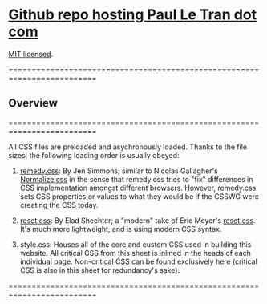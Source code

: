 # [Github repo hosting Paul Le Tran dot com](https://github.com/PaulTran47/paultran47.github.io)

[MIT licensed](https://github.com/PaulTran47/paultran47.github.io/blob/master/LICENCE.md).

=========================================================================

## Overview
=========================================================================

All CSS files are preloaded and asychronously loaded. Thanks to the file sizes, the following loading order is usually obeyed:

1. [remedy.css](https://github.com/jensimmons/cssremedy): By Jen Simmons; similar to Nicolas Gallagher's [Normalize.css](https://necolas.github.io/normalize.css/) in the sense that remedy.css tries to "fix" differences in CSS implementation amongst different browsers. However, remedy.css sets CSS properties or values to what they would be if the CSSWG were creating the CSS today.

2. [reset.css](https://elad2412.github.io/the-new-css-reset/): By Elad Shechter; a "modern" take of Eric Meyer's [reset.css](https://meyerweb.com/eric/tools/css/reset/). It's much more lightweight, and is using modern CSS syntax.

3. style.css: Houses all of the core and custom CSS used in building this website. All critical CSS from this sheet is inlined in the heads of each individual page. Non-critical CSS can be found exclusively here (critical CSS is also in this sheet for redundancy's sake).

=========================================================================